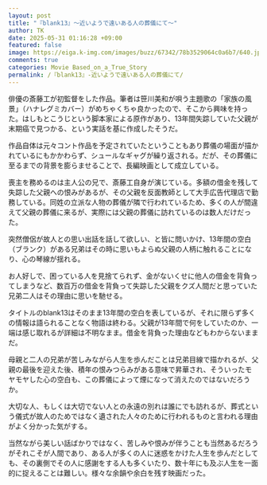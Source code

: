 ```yaml
---
layout: post
title: "『blank13』～近いようで遠いある人の葬儀にて～"
author: TK
date: 2025-05-31 01:16:28 +09:00
featured: false
image: https://eiga.k-img.com/images/buzz/67342/78b3529064c0a6b7/640.jpg
comments: true
categories: Movie Based_on_a_True_Story
permalink: /『blank13』-近いようで遠いある人の葬儀にて/
---
```


俳優の斎藤工が初監督をした作品。筆者は笹川美和が唄う主題歌の「家族の風景」（ハナレグミカバー）がめちゃくちゃ良かったので、そこから興味を持った。はしもとこうじという脚本家による原作があり、13年間失踪していた父親が末期癌で見つかる、という実話を基に作成したそうだ。

作品自体は元々コント作品を予定されていたということもあり葬儀の場面が描かれているにもかかわらず、シュールなギャグが繰り返される。だが、その葬儀に至るまでの背景を膨らませることで、長編映画として成立している。

喪主を務めるのは主人公の兄で、斎藤工自身が演じている。多額の借金を残して失踪した父親への恨みがあるが、その父親を反面教師として大手広告代理店で勤務している。同姓の立派な人物の葬儀が隣で行われているため、多くの人が間違えて父親の葬儀に来るが、実際には父親の葬儀に訪れているのは数人だけだった。

突然僧侶が故人との思い出話を話して欲しい、と皆に問いかけ、13年間の空白（ブランク）がある兄弟はその時に思いもよらぬ父親の人柄に触れることになり、心の琴線が揺れる。

お人好しで、困っている人を見捨てられず、金がないくせに他人の借金を背負ってしまうなど、数百万の借金を背負って失踪した父親をクズ人間だと思っていた兄弟二人はその理由に思いを馳せる。

タイトルのblank13はそのまま13年間の空白を表しているが、それに限らず多くの情報は語られることなく物語は終わる。父親が13年間で何をしていたのか、一端は感じ取れるが詳細は不明なまま。借金を背負った理由などもわからないままだ。

母親と二人の兄弟が苦しみながら人生を歩んだことは兄弟目線で描かれるが、父親の最後を迎えた後、積年の恨みつらみがある意味で昇華され、そういったモヤモヤした心の空白も、この葬儀によって煙になって消えたのではないだろうか。

大切な人、もしくは大切でない人との永遠の別れは誰にでも訪れるが、葬式という儀式が故人のためではなく遺された人々のために行われるものと言われる理由がよく分かった気がする。

当然ながら美しい話ばかりではなく、苦しみや恨みが伴うことも当然あるだろうがそれこそが人間であり、ある人が多くの人に迷惑をかけた人生を歩んだとしても、その裏側でその人に感謝をする人も多くいたり、数十年にも及ぶ人生を一面的に捉えることは難しい。様々な余韻や余白を残す映画だった。
